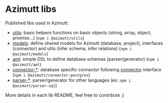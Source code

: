 # Azimutt libs

Published libs used in Azimutt:

- [utils](./utils): basic helpers functions on basic objects (string, array, object, promise...) (`npm i @azimutt/utils`)
- [models](./models): define shared models for Azimutt (database, project), interfaces (connector) and utils (infer schema, infer relations) (`npm i @azimutt/models`)
- [aml](./aml): simple DSL to define database schemas (parser/generator) (`npm i @azimutt/aml`)
- [connector-*](./connector-postgres): database specific connector following [connector](./models/src/interfaces/connector.ts) interface (`npm i @azimutt/connector-postgres`)
- [parser-*](./parser-sql): parser/generator for other languages (ex: `npm i @azimutt/parser-sql`)

More details in each lib README, feel free to contribute ;)
